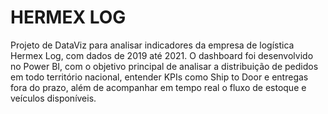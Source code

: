 # HERMEX LOG

Projeto de DataViz para analisar indicadores da empresa de logística Hermex Log, com dados de 2019 até 2021. O dashboard foi desenvolvido no Power BI, com o objetivo principal de analisar a distribuição de pedidos em todo território nacional, entender KPIs como Ship to Door e entregas fora do prazo, além de acompanhar em tempo real o fluxo de estoque e veículos disponíveis.
